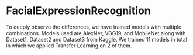 # FacialExpressionRecognition
To deeply observe the differences, we have trained models with multiple combinations. Models used are AlexNet, VGG19, and MobileNet along with Dataset1, Dataset2 and Dataset3 from Kaggle. We trained 11 models in total in which we applied Transfer Learning on 2 of them.
